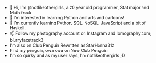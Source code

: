 - 👋 Hi, I’m @notlikeothergirls, a 20 year old programmer, Stat major and Math freak
- 👀 I’m interested in learning Python and arts and cartoons!
- 🌱 I’m currently learning Python, SQL, NoSQL, JavaScript and a bit of Haskell.
- 📫 Follow my photography account on Instagram and lomography.com; blurryfacetrack3
- I'm also on Club Penguin Rewritten as StarHanna312
- Find my penguin; owa owa on New Club Penguin
- I'm so quirky and as my user says, I'm notlikeothergirls ;D

<!---
notlikeothergirls/notlikeothergirls is a ✨ special ✨ repository because its `README.md` (this file) appears on your GitHub profile.
You can click the Preview link to take a look at your changes.
--->

